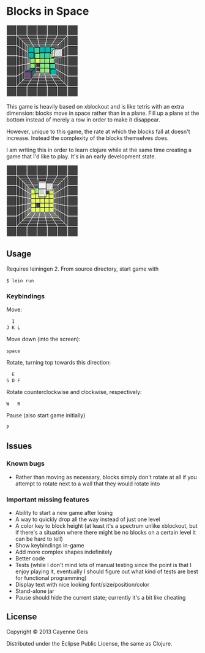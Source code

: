 # Blocks in Space

![screenshot illustrating height coloring](doc/colored-heights.png)

This game is heavily based on xblockout and is like tetris with an extra
dimension: blocks move in space rather than in a plane.  Fill up a plane at
the bottom instead of merely a row in order to make it disappear.

However, unique to this game, the rate at which the blocks fall at doesn't
increase.  Instead the complexity of the blocks themselves does.

I am writing this in order to learn clojure while at the same time creating a
game that I'd like to play.  It's in an early development state.

![screenshot illustrating non-flat block](doc/3d-block.png)

## Usage

Requires leiningen 2.  From source directory, start game with

    $ lein run

### Keybindings

Move:

      I
    J K L

Move down (into the screen):

    space

Rotate, turning top towards this direction:

      E
    S D F

Rotate counterclockwise and clockwise, respectively:

    W   R

Pause (also start game initially)

    P

## Issues

### Known bugs

* Rather than moving as necessary, blocks simply don't rotate at all if you
  attempt to rotate next to a wall that they would rotate into

### Important missing features

* Ability to start a new game after losing
* A way to quickly drop all the way instead of just one level
* A color key to block height (at least it's a spectrum unlike xblockout, but
  if there's a situation where there might be no blocks on a certain level it
  can be hard to tell)
* Show keybindings in-game
* Add more complex shapes indefinitely
* Better code
* Tests (while I don't mind lots of manual testing since the point is that I
  enjoy playing it, eventually I should figure out what kind of tests are best
  for functional programming)
* Display text with nice looking font/size/position/color
* Stand-alone jar
* Pause should hide the current state; currently it's a bit like cheating

## License

Copyright © 2013 Cayenne Geis

Distributed under the Eclipse Public License, the same as Clojure.
